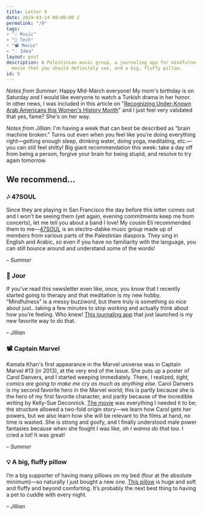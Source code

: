 ```yaml
---
title: Letter 9
date: 2019-03-14 00:00:00 Z
permalink: "/9"
tags:
- "🎶 Music"
- "📱 Tech"
- "📽️ Movie"
- "💡 Idea"
layout: post
description: A Palestinian music group, a journaling app for mindfulness, a Marvel
  movie that you should definitely see, and a big, fluffy pillow.
id: 9
---
```


_Notes from Summer_: Happy Mid-March everyone! My mom's birthday is on Saturday and I would like everyone to watch a Turkish drama in her honor. In other news, I was included in this article on "[Recognizing Under-Known Arab Americans this Women's History Month](https://www.arabamerica.com/recognizing-under-known-arab-americans-this-womens-history-month/)" and I just feel very validated that yes, fame? She's on her way.

*Notes from Jillian:* I'm having a week that can best be described as “brain machine broken.” Turns out even when you feel like you’re doing everything right—getting enough sleep, drinking water, doing yoga, meditating, etc.—you can still feel shitty! Big giant recommendation this week: take a day off from being a person, forgive your brain for being stupid, and resolve to try again tomorrow.

## We recommend…

### 🎶 47SOUL

Since they are playing in San Francisco the day before this letter comes out and I won't be seeing them (yet again, evening commitments keep me from concerts), let me tell you about a band I love! My cousin Eli recommended them to me—[47SOUL](https://open.spotify.com/artist/5nxFmhSekt9Acn4tWZxGge?autoplay=true&v=A) is an electro-dabke music group made up of members from various parts of the Palestinian diaspora. They sing in English and Arabic, so even if you have no familiarity with the language, you can still bounce around and understand some of the words!

– _Summer_

### 📱 Jour
If you’ve read this newsletter even like, once, you know that I recently started going to therapy and that meditation is my new hobby. “Mindfulness” is a messy buzzword, but there truly is something so nice about just...taking a few minutes to stop working and actually think about how you’re feeling. Who knew! [This journaling app](https://itunes.apple.com/us/app/jour-guided-journaling/id1439590239) that just launched is my new favorite way to do that.

– _Jillian_

### 📽️ Captain Marvel

Kamala Khan's first appearance in the Marvel universe was in Captain Marvel #13 (in 2013), at the very end of the issue. She puts up a poster of Carol Danvers, and I started weeping immediately. There, I realized, _tight, comics are going to make me cry as much as anything else_. Carol Danvers is my second favorite hero in the Marvel world; this is partly because she is the hero of my first favorite character, and partly because of the incredible writing by Kelly-Sue Deconnick. [The movie](https://www.imdb.com/title/tt4154664/) was everything I needed it to be; the structure allowed a two-fold origin story—we learn how Carol gets her powers, but we also learn how she will be relevant to the films at hand, no time is wasted. She is strong and goofy, and I finally understood male power fantasies because when she fought I was like, _oh I wanna do that too_. I cried a lot! It was great!

– _Summer_

### 💡 A big, fluffy pillow
I’m a big supporter of having many pillows on my bed (four at the absolute minimum)—so naturally I just bought a new one. [This pillow](https://www.urbanoutfitters.com/shop/amped-fleece-oversized-pillow?category=decorative-pillows-throw-blankets&color=016&quantity=1&size=26X26&type=REGULAR) is huge and soft and fluffy and beyond comforting. It’s probably the next best thing to having a pet to cuddle with every night.

– _Jillian_
